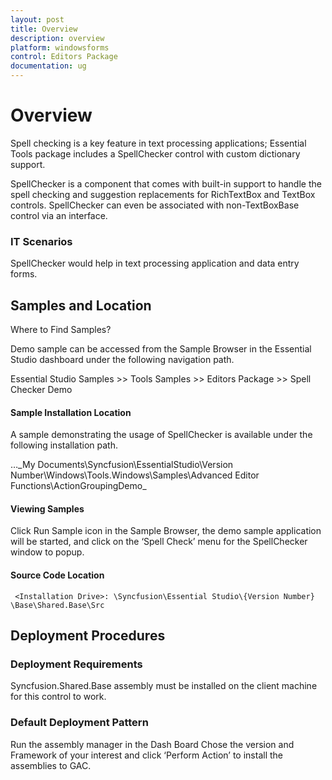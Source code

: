 ```yaml
---
layout: post
title: Overview
description: overview
platform: windowsforms
control: Editors Package
documentation: ug
---
```



# Overview

Spell checking is a key feature in text processing applications; Essential Tools package includes a SpellChecker control with custom dictionary support.

SpellChecker is a component that comes with built-in support to handle the spell checking and suggestion replacements for RichTextBox and TextBox controls. SpellChecker can even be associated with non-TextBoxBase control via an interface.

### IT Scenarios

SpellChecker would help in text processing application and data entry forms.

## Samples and Location

Where to Find Samples?

Demo sample can be accessed from the Sample Browser in the Essential Studio dashboard under the following navigation path.

Essential Studio Samples >> Tools Samples >> Editors Package >> Spell Checker Demo

#### Sample Installation Location

A sample demonstrating the usage of SpellChecker is available under the following installation path.

…\_My Documents\Syncfusion\EssentialStudio\Version Number\Windows\Tools.Windows\Samples\Advanced Editor Functions\ActionGroupingDemo_

#### Viewing Samples

Click Run Sample icon in the Sample Browser, the demo sample application will be started, and click on the ‘Spell Check’ menu for the SpellChecker window to popup.

#### Source Code Location

     <Installation Drive>: \Syncfusion\Essential Studio\{Version Number} \Base\Shared.Base\Src

## Deployment Procedures 

### Deployment Requirements

Syncfusion.Shared.Base assembly must be installed on the client machine for this control to work.

### Default Deployment Pattern

Run the assembly manager in the Dash Board Chose the version and Framework of your interest and click ‘Perform Action’ to install the assemblies to GAC.





